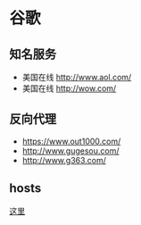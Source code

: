 谷歌
==========

## 知名服务

* 美国在线 http://www.aol.com/
* 美国在线 http://wow.com/

## 反向代理

* https://www.out1000.com/
* http://www.gugesou.com/
* http://www.g363.com/

## hosts

[这里](http://laod.cn/hosts/2015-google-hosts.html)

